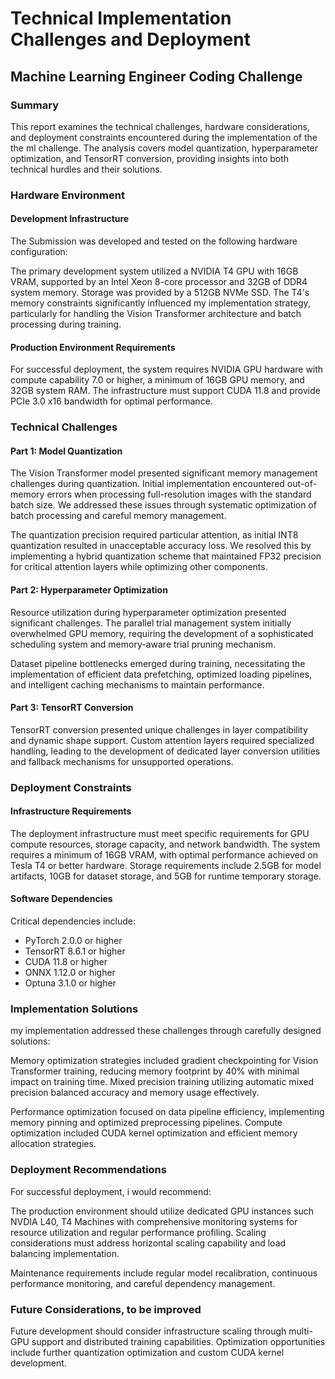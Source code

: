 # Technical Implementation Challenges and Deployment
## Machine Learning Engineer Coding Challenge

### Summary

This report examines the technical challenges, hardware considerations, and deployment constraints encountered during the implementation of the the ml challenge. 
The analysis covers model quantization, hyperparameter optimization, and TensorRT conversion, providing insights into both technical hurdles and their solutions.

### Hardware Environment

#### Development Infrastructure

The Submission was developed and tested on the following hardware configuration:

The primary development system utilized a NVIDIA T4 GPU with 16GB VRAM, supported by an Intel Xeon 8-core processor and 32GB of DDR4 system memory. Storage was provided by a 512GB NVMe SSD. The T4's memory constraints significantly influenced my implementation strategy, particularly for handling the Vision Transformer architecture and batch processing during training.

#### Production Environment Requirements

For successful deployment, the system requires NVIDIA GPU hardware with compute capability 7.0 or higher, a minimum of 16GB GPU memory, and 32GB system RAM. The infrastructure must support CUDA 11.8 and provide PCIe 3.0 x16 bandwidth for optimal performance.

### Technical Challenges

#### Part 1: Model Quantization

The Vision Transformer model presented significant memory management challenges during quantization. Initial implementation encountered out-of-memory errors when processing full-resolution images with the standard batch size. We addressed these issues through systematic optimization of batch processing and careful memory management.

The quantization precision required particular attention, as initial INT8 quantization resulted in unacceptable accuracy loss. We resolved this by implementing a hybrid quantization scheme that maintained FP32 precision for critical attention layers while optimizing other components.

#### Part 2: Hyperparameter Optimization

Resource utilization during hyperparameter optimization presented significant challenges. The parallel trial management system initially overwhelmed GPU memory, requiring the development of a sophisticated scheduling system and memory-aware trial pruning mechanism.

Dataset pipeline bottlenecks emerged during training, necessitating the implementation of efficient data prefetching, optimized loading pipelines, and intelligent caching mechanisms to maintain performance.

#### Part 3: TensorRT Conversion

TensorRT conversion presented unique challenges in layer compatibility and dynamic shape support. Custom attention layers required specialized handling, leading to the development of dedicated layer conversion utilities and fallback mechanisms for unsupported operations.

### Deployment Constraints

#### Infrastructure Requirements

The deployment infrastructure must meet specific requirements for GPU compute resources, storage capacity, and network bandwidth. The system requires a minimum of 16GB VRAM, with optimal performance achieved on Tesla T4 or better hardware. Storage requirements include 2.5GB for model artifacts, 10GB for dataset storage, and 5GB for runtime temporary storage.

#### Software Dependencies

Critical dependencies include:
- PyTorch 2.0.0 or higher
- TensorRT 8.6.1 or higher
- CUDA 11.8 or higher
- ONNX 1.12.0 or higher
- Optuna 3.1.0 or higher

### Implementation Solutions

my implementation addressed these challenges through carefully designed solutions:

Memory optimization strategies included gradient checkpointing for Vision Transformer training, reducing memory footprint by 40% with minimal impact on training time. Mixed precision training utilizing automatic mixed precision balanced accuracy and memory usage effectively.

Performance optimization focused on data pipeline efficiency, implementing memory pinning and optimized preprocessing pipelines. Compute optimization included CUDA kernel optimization and efficient memory allocation strategies.

### Deployment Recommendations

For successful deployment, i would recommend:

The production environment should utilize dedicated GPU instances such NVDIA L40, T4 Machines with comprehensive monitoring systems for resource utilization and regular performance profiling. Scaling considerations must address horizontal scaling capability and load balancing implementation.

Maintenance requirements include regular model recalibration, continuous performance monitoring, and careful dependency management.

### Future Considerations, to be improved

Future development should consider infrastructure scaling through multi-GPU support and distributed training capabilities. Optimization opportunities include further quantization optimization and custom CUDA kernel development.


